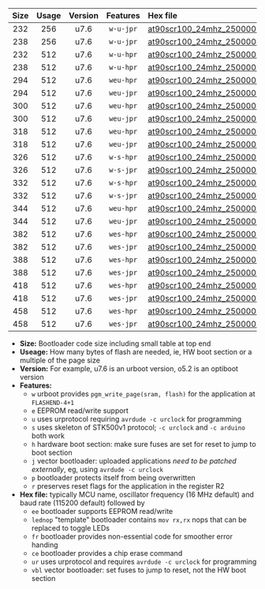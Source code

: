 |Size|Usage|Version|Features|Hex file|
|:-:|:-:|:-:|:-:|:--|
|232|256|u7.6|`w-u-jpr`|[at90scr100_24mhz_250000bps_ur_vbl.hex](https://raw.githubusercontent.com/stefanrueger/urboot/main//at90scr100_24mhz_250000bps_ur_vbl.hex)|
|238|256|u7.6|`w-u-jpr`|[at90scr100_24mhz_250000bps_lednop_ur_vbl.hex](https://raw.githubusercontent.com/stefanrueger/urboot/main//at90scr100_24mhz_250000bps_lednop_ur_vbl.hex)|
|232|512|u7.6|`w-u-hpr`|[at90scr100_24mhz_250000bps_ur.hex](https://raw.githubusercontent.com/stefanrueger/urboot/main//at90scr100_24mhz_250000bps_ur.hex)|
|238|512|u7.6|`w-u-hpr`|[at90scr100_24mhz_250000bps_lednop_ur.hex](https://raw.githubusercontent.com/stefanrueger/urboot/main//at90scr100_24mhz_250000bps_lednop_ur.hex)|
|294|512|u7.6|`weu-hpr`|[at90scr100_24mhz_250000bps_ee_ur.hex](https://raw.githubusercontent.com/stefanrueger/urboot/main//at90scr100_24mhz_250000bps_ee_ur.hex)|
|294|512|u7.6|`weu-jpr`|[at90scr100_24mhz_250000bps_ee_ur_vbl.hex](https://raw.githubusercontent.com/stefanrueger/urboot/main//at90scr100_24mhz_250000bps_ee_ur_vbl.hex)|
|300|512|u7.6|`weu-hpr`|[at90scr100_24mhz_250000bps_ee_lednop_ur.hex](https://raw.githubusercontent.com/stefanrueger/urboot/main//at90scr100_24mhz_250000bps_ee_lednop_ur.hex)|
|300|512|u7.6|`weu-jpr`|[at90scr100_24mhz_250000bps_ee_lednop_ur_vbl.hex](https://raw.githubusercontent.com/stefanrueger/urboot/main//at90scr100_24mhz_250000bps_ee_lednop_ur_vbl.hex)|
|318|512|u7.6|`weu-hpr`|[at90scr100_24mhz_250000bps_ee_lednop_fr_ur.hex](https://raw.githubusercontent.com/stefanrueger/urboot/main//at90scr100_24mhz_250000bps_ee_lednop_fr_ur.hex)|
|318|512|u7.6|`weu-jpr`|[at90scr100_24mhz_250000bps_ee_lednop_fr_ur_vbl.hex](https://raw.githubusercontent.com/stefanrueger/urboot/main//at90scr100_24mhz_250000bps_ee_lednop_fr_ur_vbl.hex)|
|326|512|u7.6|`w-s-hpr`|[at90scr100_24mhz_250000bps.hex](https://raw.githubusercontent.com/stefanrueger/urboot/main//at90scr100_24mhz_250000bps.hex)|
|326|512|u7.6|`w-s-jpr`|[at90scr100_24mhz_250000bps_vbl.hex](https://raw.githubusercontent.com/stefanrueger/urboot/main//at90scr100_24mhz_250000bps_vbl.hex)|
|332|512|u7.6|`w-s-hpr`|[at90scr100_24mhz_250000bps_lednop.hex](https://raw.githubusercontent.com/stefanrueger/urboot/main//at90scr100_24mhz_250000bps_lednop.hex)|
|332|512|u7.6|`w-s-jpr`|[at90scr100_24mhz_250000bps_lednop_vbl.hex](https://raw.githubusercontent.com/stefanrueger/urboot/main//at90scr100_24mhz_250000bps_lednop_vbl.hex)|
|344|512|u7.6|`weu-hpr`|[at90scr100_24mhz_250000bps_ee_lednop_fr_ce_ur.hex](https://raw.githubusercontent.com/stefanrueger/urboot/main//at90scr100_24mhz_250000bps_ee_lednop_fr_ce_ur.hex)|
|344|512|u7.6|`weu-jpr`|[at90scr100_24mhz_250000bps_ee_lednop_fr_ce_ur_vbl.hex](https://raw.githubusercontent.com/stefanrueger/urboot/main//at90scr100_24mhz_250000bps_ee_lednop_fr_ce_ur_vbl.hex)|
|382|512|u7.6|`wes-hpr`|[at90scr100_24mhz_250000bps_ee.hex](https://raw.githubusercontent.com/stefanrueger/urboot/main//at90scr100_24mhz_250000bps_ee.hex)|
|382|512|u7.6|`wes-jpr`|[at90scr100_24mhz_250000bps_ee_vbl.hex](https://raw.githubusercontent.com/stefanrueger/urboot/main//at90scr100_24mhz_250000bps_ee_vbl.hex)|
|388|512|u7.6|`wes-hpr`|[at90scr100_24mhz_250000bps_ee_lednop.hex](https://raw.githubusercontent.com/stefanrueger/urboot/main//at90scr100_24mhz_250000bps_ee_lednop.hex)|
|388|512|u7.6|`wes-jpr`|[at90scr100_24mhz_250000bps_ee_lednop_vbl.hex](https://raw.githubusercontent.com/stefanrueger/urboot/main//at90scr100_24mhz_250000bps_ee_lednop_vbl.hex)|
|418|512|u7.6|`wes-hpr`|[at90scr100_24mhz_250000bps_ee_lednop_fr.hex](https://raw.githubusercontent.com/stefanrueger/urboot/main//at90scr100_24mhz_250000bps_ee_lednop_fr.hex)|
|418|512|u7.6|`wes-jpr`|[at90scr100_24mhz_250000bps_ee_lednop_fr_vbl.hex](https://raw.githubusercontent.com/stefanrueger/urboot/main//at90scr100_24mhz_250000bps_ee_lednop_fr_vbl.hex)|
|458|512|u7.6|`wes-hpr`|[at90scr100_24mhz_250000bps_ee_lednop_fr_ce.hex](https://raw.githubusercontent.com/stefanrueger/urboot/main//at90scr100_24mhz_250000bps_ee_lednop_fr_ce.hex)|
|458|512|u7.6|`wes-jpr`|[at90scr100_24mhz_250000bps_ee_lednop_fr_ce_vbl.hex](https://raw.githubusercontent.com/stefanrueger/urboot/main//at90scr100_24mhz_250000bps_ee_lednop_fr_ce_vbl.hex)|

- **Size:** Bootloader code size including small table at top end
- **Useage:** How many bytes of flash are needed, ie, HW boot section or a multiple of the page size
- **Version:** For example, u7.6 is an urboot version, o5.2 is an optiboot version
- **Features:**
  + `w` urboot provides `pgm_write_page(sram, flash)` for the application at `FLASHEND-4+1`
  + `e` EEPROM read/write support
  + `u` uses urprotocol requiring `avrdude -c urclock` for programming
  + `s` uses skeleton of STK500v1 protocol; `-c urclock` and `-c arduino` both work
  + `h` hardware boot section: make sure fuses are set for reset to jump to boot section
  + `j` vector bootloader: uploaded applications *need to be patched externally*, eg, using `avrdude -c urclock`
  + `p` bootloader protects itself from being overwritten
  + `r` preserves reset flags for the application in the register R2
- **Hex file:** typically MCU name, oscillator frequency (16 MHz default) and baud rate (115200 default) followed by
  + `ee` bootloader supports EEPROM read/write
  + `lednop` "template" bootloader contains `mov rx,rx` nops that can be replaced to toggle LEDs
  + `fr` bootloader provides non-essential code for smoother error handing
  + `ce` bootloader provides a chip erase command
  + `ur` uses urprotocol and requires `avrdude -c urclock` for programming
  + `vbl` vector bootloader: set fuses to jump to reset, not the HW boot section
